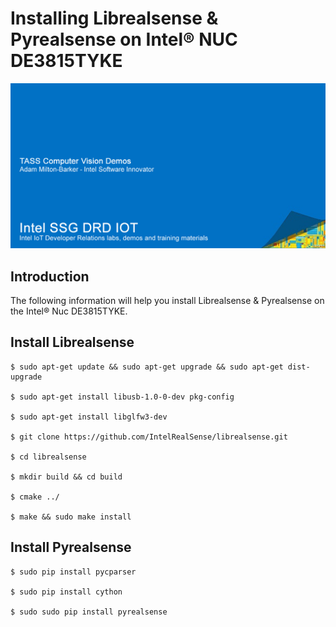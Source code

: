 # Installing Librealsense & Pyrealsense on Intel® NUC DE3815TYKE

![TASS Computer Vision Demo Docs](Images/TASS-Demo-Banner.png)

## Introduction

The following information will help you install Librealsense & Pyrealsense on the Intel® Nuc DE3815TYKE.

## Install Librealsense

    $ sudo apt-get update && sudo apt-get upgrade && sudo apt-get dist-upgrade

    $ sudo apt-get install libusb-1.0-0-dev pkg-config

    $ sudo apt-get install libglfw3-dev

    $ git clone https://github.com/IntelRealSense/librealsense.git

    $ cd librealsense

    $ mkdir build && cd build

    $ cmake ../

    $ make && sudo make install

## Install Pyrealsense

    $ sudo pip install pycparser

    $ sudo pip install cython

    $ sudo sudo pip install pyrealsense



